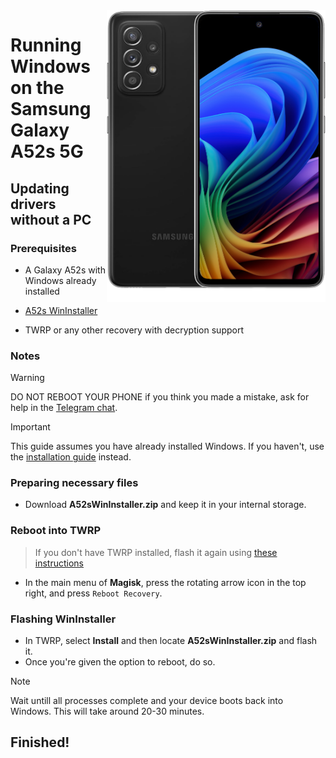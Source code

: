 <img align="right" src="https://github.com/n00b69/woa-a52s/blob/main/a52s.png" width="350" alt="Windows 11 running on a52sxq">

# Running Windows on the Samsung Galaxy A52s 5G

## Updating drivers without a PC

### Prerequisites
- A Galaxy A52s with Windows already installed

- [A52s WinInstaller](https://github.com/n00b69/woa-a52s/releases/download/Files/A52sWinInstaller_v6.9.3.zip)

- TWRP or any other recovery with decryption support

### Notes
> [!WARNING]  
> 
> DO NOT REBOOT YOUR PHONE if you think you made a mistake, ask for help in the [Telegram chat](https://t.me/a52sxq_uefi).

> [!Important]
> This guide assumes you have already installed Windows. If you haven't, use the [installation guide](nopc.md) instead.

### Preparing necessary files
- Download **A52sWinInstaller.zip** and keep it in your internal storage.

### Reboot into TWRP
> If you don't have TWRP installed, flash it again using [these instructions](nopc.md#flash-the-modified-twrp)
- In the main menu of **Magisk**, press the rotating arrow icon in the top right, and press `Reboot Recovery`.

### Flashing WinInstaller
- In TWRP, select **Install** and then locate **A52sWinInstaller.zip** and flash it.
- Once you're given the option to reboot, do so.
> [!Note]
> Wait untill all processes complete and your device boots back into Windows. This will take around 20-30 minutes.

## Finished!
































